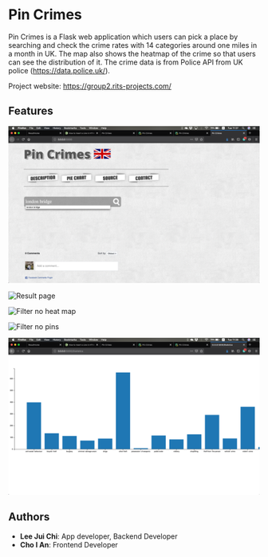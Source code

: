 # Pin Crimes

Pin Crimes is a Flask web application which users can pick a place by searching and check the crime rates with 14 categories around one miles in a month in UK. The map also shows the heatmap of the crime so that users can 
see the distribution of it. The crime data is from Police API from UK police (https://data.police.uk/).

Project website: https://group2.rits-projects.com/

## Features

![The web app main page](/screenshots/Main_page.png)

![Result page](/screenshots/Result_and_map.png)

![Filter no heat map](/screenshots/Filter_no_heat_map.png)

![Filter no pins](/screenshots/Filter_no_pins.png)

![Statistical chart](/screenshots/Statistical_chart.png)


## Authors

* **Lee Jui Chi**: App developer, Backend Developer
* **Cho I An**: Frontend Developer

